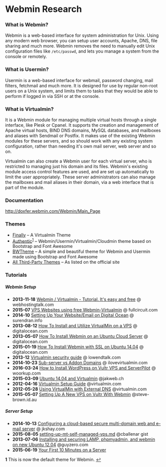# Webmin Research

### What is Webmin?
Webmin is a web-based interface for system administration for Unix. Using any modern web browser, you can setup user accounts, Apache, DNS, file sharing and much more. Webmin removes the need to manually edit Unix configuration files like `/etc/passwd`, and lets you manage a system from the console or remotely.

### What is Usermin?
Usermin is a web-based interface for webmail, password changing, mail filters, fetchmail and much more. It is designed for use by regular non-root users on a Unix system, and limits them to tasks that they would be able to perform if logged in via SSH or at the console.

### What is Virtualmin?
It is a Webmin module for managing multiple virtual hosts through a single interface, like Plesk or Cpanel. It supports the creation and management of Apache virtual hosts, BIND DNS domains, MySQL databases, and mailboxes and aliases with Sendmail or Postfix. It makes use of the existing Webmin modules for these servers, and so should work with any existing system configuration, rather than needing it's own mail server, web server and so on.

Virtualmin can also create a Webmin user for each virtual server, who is restricted to managing just his domain and its files. Webmin's existing module access control features are used, and are set up automatically to limit the user appropriately. These server administrators can also manage the mailboxes and mail aliases in their domain, via a web interface that is part of the module.

### Documentation
http://doxfer.webmin.com/Webmin/Main_Page

### Themes
* [Finally](http://luizlopes.com/virtualmin/) – A Virtualmin Theme
* [Authentic](https://github.com/qooob/authentic-theme)<sup>[1](#f1)</sup> – Webmin/Usermin/Virtualmin/Cloudmin theme based on Bootstrap and Font Awesome
* [BWTheme](https://github.com/riccardonobile/Bootstrap3-Webmin-Theme) – A simple and beautiful theme for Webmin and Usermin made using Bootstrap and Font Awesome
* [All Third-Party Themes](http://www.webmin.com/cgi-bin/search_third.cgi?themes=1) – As listed on the official site

### Tutorials
##### Webmin Setup
* __2013-11-18__ [Webmin / Virtualmin - Tutorial. It's easy and free](http://www.webhostingtalk.com/showthread.php?t=1323148) @ webhostingtalk.com
* __2015-07__ [VPS Websites using free Webmin-Virtualmin](https://www.fullcircuit.com/blog/vps-websites-using-free-webmin-virtualmin) @ fullcircuit.com
* __2014-10__ [Setting Up Your Website/Email on Digital Ocean](http://surendran.info/setting-your-websiteemail-digital-ocean) @ surendran.info
* __2013-08-12__ [How To Install and Utilize VirtualMin on a VPS](https://www.digitalocean.com/community/tutorials/how-to-install-and-utilize-virtualmin-on-a-vps) @ digitalocean.com
* __2013-05-07__ [How To Install Webmin on an Ubuntu Cloud Server](https://www.digitalocean.com/community/tutorials/how-to-install-webmin-on-an-ubuntu-cloud-server) @ digitalocean.com
* __2015-01-19__ [How To Install Webmin with SSL on Ubuntu 14.04](https://www.digitalocean.com/community/tutorials/how-to-install-webmin-with-ssl-on-ubuntu-14-04) @ digitalocean.com
* __2013-12__ [Virtualmin security guide](https://www.lowendtalk.com/discussion/18133/virtualmin-security-guide-part-one-22-images) @ lowendtalk.com
* __2014-10-23__ [Sub-server vs Addon Domains](http://ilovevirtualmin.com/sub-server-vs-addon-domains/) @ ilovevirtualmin.com
* __2016-03-24__ [How to Install WordPress on Vultr VPS and ServerPilot](https://woorkup.com/install-wordpress-vultr-vps-serverpilot/) @ woorkup.com
* __2015-03-09__ [Ubuntu 14.04 and Virtualmin](https://www.jakweb.ch/blog/a/9/ubuntu-1404-and-virtualmin-part-1) @jakweb.ch
* __2012-04-16__ [Virtualmin Setup Guide](https://www.virtualmin.com/node/21899) @virtualmin.com
* __2012-05-28__ [Using VirtualMin with External DNS](https://www.virtualmin.com/node/22338) @virtualmin.com
* __2015-05-07__ [Setting Up A New VPS on Vultr With Webmin](http://steve-brown.id.au/2015/05/07/setting-up-a-new-vps-on-vultr-with-webmin/) @steve-brown.id.au

##### Server Setup
* __2014-10-13__ [Configuring a cloud-based secure multi-domain web and e-mail server](http://jkshay.com/configuring-cloud-based-secure-multi-domain-web-e-mail-server/3/) @ jkshay.com
* __2015-08-05__ [setting-up-mt-self-managed-vps.md](https://gist.github.com/cballenar/4c828fb0590e4e39052e) @cballenar gist
* __2013-07-06__ [Installing and securing LAMP, phpmyadmin, and webmin on new Ubuntu 12.04](http://www.guyzero.com/server-administration/installing-and-securing-lamp-phpmyadmin-and-webmin-on-new-ubuntu-12-04) @guyzero.com
* __2015-06-19__ [Your First 10 Minutes on a Server](https://github.com/codelittinc/incubator-resources/blob/master/best_practices/servers.md)

<b id="f1">1</b> This is now the default theme for Webmin. [↩](#f1)